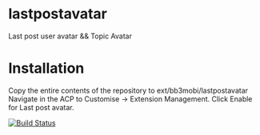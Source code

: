 # lastpostavatar
Last post user avatar && Topic Avatar
# Installation
Copy the entire contents of the repository to ext/bb3mobi/lastpostavatar
Navigate in the ACP to Customise -> Extension Management.
Click Enable for Last post avatar.

[![Build Status](https://travis-ci.org/bb3mobi/lastpostavatar.svg)](https://travis-ci.org/bb3mobi/lastpostavatar)
